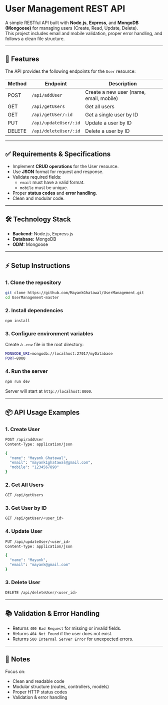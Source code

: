 # User Management REST API

A simple RESTful API built with **Node.js**, **Express**, and **MongoDB (Mongoose)** for managing users (Create, Read, Update, Delete).  
This project includes email and mobile validation, proper error handling, and follows a clean file structure.

---

## 🚀 Features

The API provides the following endpoints for the `User` resource:

| Method | Endpoint        | Description                        |
|--------|----------------|------------------------------------|
| POST   | `/api/addUser`       | Create a new user (name, email, mobile) |
| GET    | `/api/getUsers`       | Get all users                      |
| GET    | `/api/getUser/:id`   | Get a single user by ID            |
| PUT    | `/api/updateUser/:id`   | Update a user by ID                |
| DELETE | `/api/deleteUser/:id`   | Delete a user by ID                |

---

## ✅ Requirements & Specifications

- Implement **CRUD operations** for the User resource.
- Use **JSON** format for request and response.
- Validate required fields:
  - `email` must have a valid format.
  - `mobile` must be unique.
- Proper **status codes** and **error handling**.
- Clean and modular code.

---

## 🛠️ Technology Stack

- **Backend:** Node.js, Express.js
- **Database:** MongoDB
- **ODM:** Mongoose

---

## ⚡ Setup Instructions

### 1. **Clone the repository**
```bash
git clone https://github.com/MayankGhatawal/UserManagement.git
cd UserManagement-master
```

### 2. **Install dependencies**
```bash
npm install
```

### 3. **Configure environment variables**
Create a `.env` file in the root directory:
```bash
MONGODB_URI=mongodb://localhost:27017/myDatabase
PORT=8000
```

### 4. **Run the server**
```bash
npm run dev
```
Server will start at `http://localhost:8000`.

---

## 📦 API Usage Examples

### 1. **Create User**
```bash
POST /api/addUser
Content-Type: application/json

{
  "name": "Mayank Ghatawal",
  "email": "mayank1ghatawal@gmail.com",
  "mobile": "1234567890"
}

```

### 2. **Get All Users**
```bash
GET /api/getUsers
```

### 3. **Get User by ID**
```bash
GET /api/getUser/<user_id>
```

### 4. **Update User**
```bash
PUT /api/updateUser/<user_id>
Content-Type: application/json

{
  "name": "Mayank",
  "email": "mayank@gmail.com"
}
```
### 3. **Delete User**
```bash
DELETE /api/deleteUser/<user_id>
```

---

## 📚 Validation & Error Handling

- Returns `400 Bad Request` for missing or invalid fields.
- Returns `404 Not Found` if the user does not exist.
- Returns `500 Internal Server Error` for unexpected errors.

---

## 🎯 Notes

Focus on:

- Clean and readable code
- Modular structure (routes, controllers, models)
- Proper HTTP status codes
- Validation & error handling

